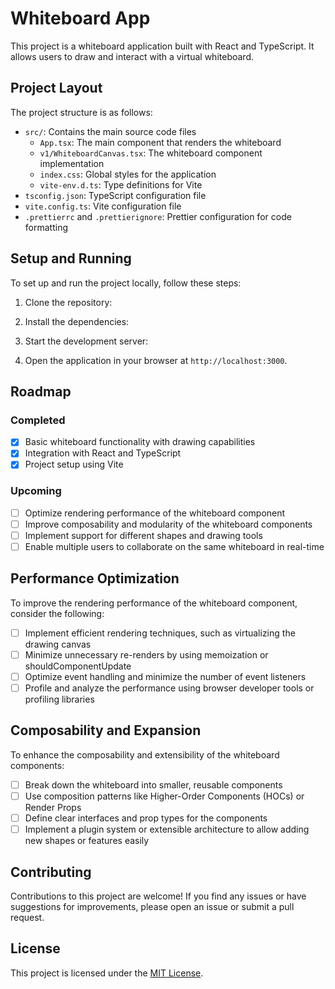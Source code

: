 # Whiteboard App

This project is a whiteboard application built with React and TypeScript. It allows users to draw and interact with a virtual whiteboard.

## Project Layout

The project structure is as follows:

- `src/`: Contains the main source code files
  - `App.tsx`: The main component that renders the whiteboard
  - `v1/WhiteboardCanvas.tsx`: The whiteboard component implementation
  - `index.css`: Global styles for the application
  - `vite-env.d.ts`: Type definitions for Vite
- `tsconfig.json`: TypeScript configuration file
- `vite.config.ts`: Vite configuration file
- `.prettierrc` and `.prettierignore`: Prettier configuration for code formatting

## Setup and Running

To set up and run the project locally, follow these steps:

1. Clone the repository:

2. Install the dependencies:
3. Start the development server:

4. Open the application in your browser at `http://localhost:3000`.

## Roadmap

### Completed

- [x] Basic whiteboard functionality with drawing capabilities
- [x] Integration with React and TypeScript
- [x] Project setup using Vite

### Upcoming

- [ ] Optimize rendering performance of the whiteboard component
- [ ] Improve composability and modularity of the whiteboard components
- [ ] Implement support for different shapes and drawing tools
- [ ] Enable multiple users to collaborate on the same whiteboard in real-time

## Performance Optimization

To improve the rendering performance of the whiteboard component, consider the following:

- [ ] Implement efficient rendering techniques, such as virtualizing the drawing canvas
- [ ] Minimize unnecessary re-renders by using memoization or shouldComponentUpdate
- [ ] Optimize event handling and minimize the number of event listeners
- [ ] Profile and analyze the performance using browser developer tools or profiling libraries

## Composability and Expansion

To enhance the composability and extensibility of the whiteboard components:

- [ ] Break down the whiteboard into smaller, reusable components
- [ ] Use composition patterns like Higher-Order Components (HOCs) or Render Props
- [ ] Define clear interfaces and prop types for the components
- [ ] Implement a plugin system or extensible architecture to allow adding new shapes or features easily

## Contributing

Contributions to this project are welcome! If you find any issues or have suggestions for improvements, please open an issue or submit a pull request.

## License

This project is licensed under the [MIT License](LICENSE).
